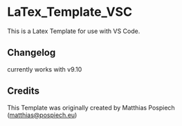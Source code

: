 # LaTex_Template_VSC

This is a Latex Template for use with VS Code.

## Changelog
currently works with v9.10

## Credits
This Template was originally created by Matthias Pospiech (matthias@pospiech.eu)
